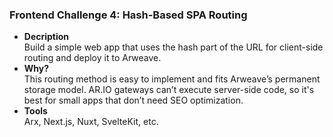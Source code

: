 ### Frontend Challenge 4: Hash-Based SPA Routing

- **Decription**  
Build a simple web app that uses the hash part of the URL for client-side routing and deploy it to Arweave.
- **Why?**  
This routing method is easy to implement and fits Arweave’s permanent storage model. AR.IO gateways can’t execute server-side code, so it's best for small apps that don’t need SEO optimization.
- **Tools**  
Arx, Next.js, Nuxt, SvelteKit, etc.